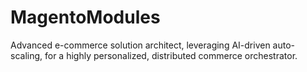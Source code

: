 # MagentoModules
Advanced e-commerce solution architect, leveraging AI-driven auto-scaling, for a highly personalized, distributed commerce orchestrator.
